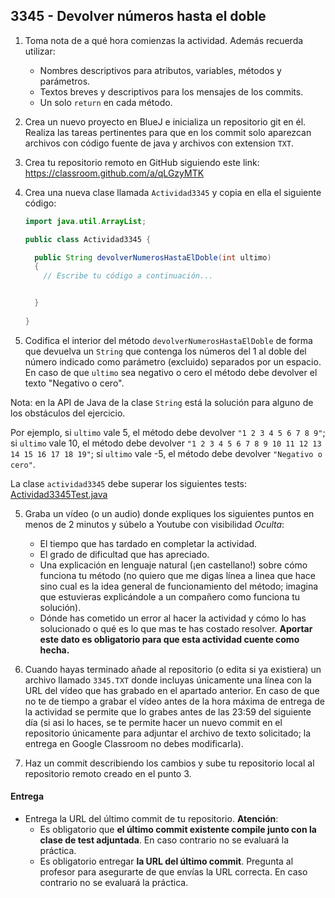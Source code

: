 ## 3345 - Devolver números hasta el doble

1. Toma nota de a qué hora comienzas la actividad. Además recuerda utilizar:
   * Nombres descriptivos para atributos, variables, métodos y parámetros.
   * Textos breves y descriptivos para los mensajes de los commits.
   * Un solo `return` en cada método.

2. Crea un nuevo proyecto en BlueJ e inicializa un repositorio git en él. Realiza las tareas pertinentes para que en los commit solo aparezcan archivos con código fuente de java y archivos con extension `TXT`.

3. Crea tu repositorio remoto en GitHub siguiendo este link: https://classroom.github.com/a/qLGzyMTK

5. Crea una nueva clase llamada `Actividad3345` y copia en ella el siguiente código: 

      ```java
      import java.util.ArrayList;
      
      public class Actividad3345 {
      
        public String devolverNumerosHastaElDoble(int ultimo) 
        {
          // Escribe tu código a continuación...


        }
          
      }
      ```

4. Codifica el interior del método `devolverNumerosHastaElDoble` de forma que devuelva un `String` que contenga los números del 1 al doble del número indicado como parámetro (excluido) separados por un espacio. En caso de que `ultimo` sea negativo o cero el método debe devolver el texto "Negativo o cero".

  Nota: en la API de Java de la clase `String` está la solución para alguno de los obstáculos del ejercicio.

  Por ejemplo, si `ultimo` vale 5, el método debe devolver `"1 2 3 4 5 6 7 8 9"`; si `ultimo` vale 10, el método debe devolver `"1 2 3 4 5 6 7 8 9 10 11 12 13 14 15 16 17 18 19"`; si `ultimo` vale -5, el método debe devolver `"Negativo o cero"`.
  
  La clase `actividad3345` debe superar los siguientes tests: [Actividad3345Test.java](https://gist.github.com/miguelbayon/b6fbb7d3b20151de60a9a21d048c0e3e)

5. Graba un vídeo (o un audio) donde expliques los siguientes puntos en menos de 2 minutos y súbelo a Youtube con visibilidad *Oculta*:
    - El tiempo que has tardado en completar la actividad.
    - El grado de dificultad que has apreciado.
    - Una explicación en lenguaje natural (¡en castellano!) sobre cómo funciona tu método (no quiero que me digas línea a linea que hace sino cual es la idea general de funcionamiento del método; imagina que estuvieras explicándole a un compañero como funciona tu solución). 
    - Dónde has cometido un error al hacer la actividad y cómo lo has solucionado o qué es lo que mas te has costado resolver. **Aportar este dato es obligatorio para que esta actividad cuente como hecha.**

5. Cuando hayas terminado añade al repositorio (o edita si ya existiera) un archivo llamado `3345.TXT` donde incluyas únicamente una línea con la URL del vídeo que has grabado en el apartado anterior. En caso de que no te de tiempo a grabar el vídeo antes de la hora máxima de entrega de la actividad se permite que lo grabes antes de las 23:59 del siguiente día (si asi lo haces, se te permite hacer un nuevo commit en el repositorio únicamente para adjuntar el archivo de texto solicitado; la entrega en Google Classroom no debes modificarla).

6. Haz un commit describiendo los cambios y sube tu repositorio local al repositorio remoto creado en el punto 3.

#### Entrega

* Entrega la URL del último commit de tu repositorio. __Atención__: 
  * Es obligatorio que __el último commit existente compile junto con la clase de test adjuntada__. En caso contrario no se evaluará la práctica.
  * Es obligatorio entregar __la URL del último commit__. Pregunta al profesor para asegurarte de que envías la URL correcta. En caso contrario no se evaluará la práctica.
